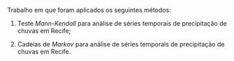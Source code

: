 Trabalho em que foram aplicados os seguintes métodos:

1) Teste *Mann-Kendall* para análise de séries temporais de precipitação de chuvas em Recife;

2) Cadeias de *Markov* para análise de séries temporais de precipitação de chuvas em Recife.
